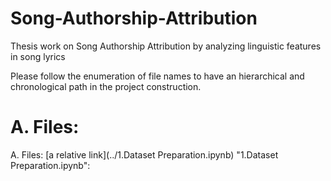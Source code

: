# Song-Authorship-Attribution
Thesis work on Song Authorship Attribution by analyzing linguistic features in song lyrics

Please follow the enumeration of file names to have an hierarchical and chronological path in the project construction. 


A. Files:
======

A. Files:
[a relative link](../1.Dataset Preparation.ipynb)
"1.Dataset Preparation.ipynb": 
